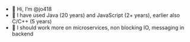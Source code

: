 - 👋 Hi, I’m @jo418
- 👀 I have used Java (20 years) and JavaScript (2+ years), earlier also C/C++ (5 years)
- 🌱 I should work more on microservices, non blocking IO, messaging in backend

<!---
YouSee10/YouSee10 is a ✨ special ✨ repository because its `README.md` (this file) appears on your GitHub profile.
You can click the Preview link to take a look at your changes.
--->
